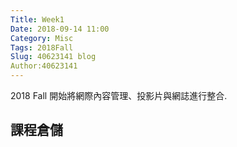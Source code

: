 ```yaml
---
Title: Week1
Date: 2018-09-14 11:00
Category: Misc
Tags: 2018Fall
Slug: 40623141 blog
Author:40623141
---
```


2018 Fall 開始將網際內容管理、投影片與網誌進行整合.

<!-- PELICAN_END_SUMMARY -->

課程倉儲
----




